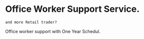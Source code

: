 


# Office Worker Support Service.

    and more Retail trader?

Office worker support  with One Year Schedul.


# 



